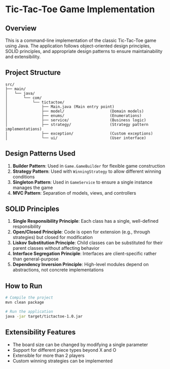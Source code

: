 # Tic-Tac-Toe Game Implementation

## Overview
This is a command-line implementation of the classic Tic-Tac-Toe game using Java. The application follows object-oriented design principles, SOLID principles, and appropriate design patterns to ensure maintainability and extensibility.


## Project Structure
```
src/
├── main/
│   └── java/
│       └── com/
│           └── tictactoe/
│               ├── Main.java (Main entry point)
│               ├── model/                    (Domain models)
│               ├── enums/                    (Enumerations)
│               ├── service/                  (Business logic)
│               ├── strategy/                 (Strategy pattern implementations)
│               ├── exception/                (Custom exceptions)
│               └── ui/                       (User interface)
```

## Design Patterns Used
1. **Builder Pattern**: Used in `Game.GameBuilder` for flexible game construction
2. **Strategy Pattern**: Used with `WinningStrategy` to allow different winning conditions
3. **Singleton Pattern**: Used in `GameService` to ensure a single instance manages the game
4. **MVC Pattern**: Separation of models, views, and controllers

## SOLID Principles
1. **Single Responsibility Principle**: Each class has a single, well-defined responsibility
2. **Open/Closed Principle**: Code is open for extension (e.g., through strategies) but closed for modification
3. **Liskov Substitution Principle**: Child classes can be substituted for their parent classes without affecting behavior
4. **Interface Segregation Principle**: Interfaces are client-specific rather than general-purpose
5. **Dependency Inversion Principle**: High-level modules depend on abstractions, not concrete implementations

## How to Run
```bash
# Compile the project
mvn clean package

# Run the application
java -jar target/tictactoe-1.0.jar
```


## Extensibility Features
- The board size can be changed by modifying a single parameter
- Support for different piece types beyond X and O
- Extensible for more than 2 players
- Custom winning strategies can be implemented

